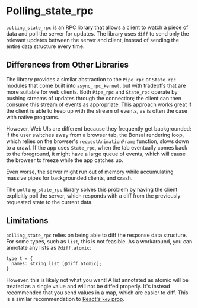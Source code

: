 Polling_state_rpc
=================

`polling_state_rpc` is an RPC library that allows a client to watch a piece of data and
poll the server for updates. The library uses `diff` to send only the relevant updates
between the server and client, instead of sending the entire data structure every time.

## Differences from Other Libraries

The library provides a similar abstraction to the `Pipe_rpc` or `State_rpc` modules that
come built into `async_rpc_kernel`, but with tradeoffs that are more suitable for web
clients. Both `Pipe_rpc` and `State_rpc` operate by pushing streams of updates through the
connection; the client can then consume this stream of events as appropriate. This
approach works great if the client is able to keep up with the stream of events, as is
often the case with native programs.

However, Web UIs are different because they frequently get backgrounded: if the user
switches away from a browser tab, the Bonsai rendering loop, which relies on the browser's
`requestAnimationFrame` function, slows down to a crawl. If the app uses `State_rpc`, when
the tab eventually comes back to the foreground, it might have a large queue of events,
which will cause the browser to freeze while the app catches up.

Even worse, the server might run out of memory while accumulating massive pipes for
backgrounded clients, and crash.

The `polling_state_rpc` library solves this problem by having the client explicitly
poll the server, which responds with a diff from the previously-requested state to the
current data.

## Limitations

`polling_state_rpc` relies on being able to diff the response data structure. For some
types, such as `list`, this is not feasible. As a workaround, you can annotate any lists
as `@diff.atomic`:

```
type t = {
  names: string list [@diff.atomic];
}
```

However, this is likely not what you want! A list annotated as atomic will be treated as a
single value and will not be diffed properly. It's instead recommended that you send
values in a map, which are easier to diff. This is a similar recommendation to [React's
`key` prop](https://react.dev/learn/rendering-lists#keeping-list-items-in-order-with-key).

